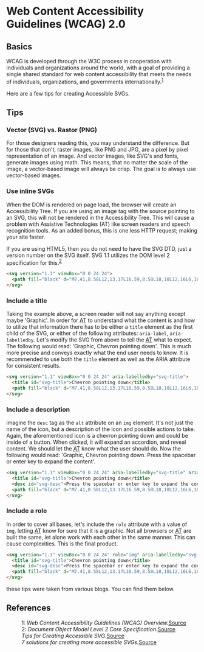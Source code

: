 # Web Content Accessibility Guidelines (WCAG) 2.0

## Basics

WCAG is developed through the W3C process in cooperation with individuals and organizations around the world, with a goal of providing a single shared standard for web content accessibility that meets the needs of individuals, organizations, and governments internationally.<sup><a href="#wcag-ref1">1</a></sup>

Here are a few tips for creating Accessible SVGs.

## Tips

### Vector (SVG) vs. Rastor (PNG)

For those designers reading this, you may understand the difference. But for those that don't, raster images, like PNG and JPG, are a pixel by pixel representation of an image. And vector images, like SVG's and fonts, generate images using math. This means, that no matter the scale of the image, a vector-based image will always be crisp. The goal is to always use vector-based images.

### Use inline SVGs

When the DOM is rendered on page load, the browser will create an Accessibility Tree. If you are using an image tag with the source pointing to an SVG, this will not be rendered in the Accessibility Tree. This will cause a problem with Assistive Technologies (AT) like screen readers and speech recognition tools. As an added bonus, this is one less HTTP request; making your site faster. 

If you are using HTML5, then you do not need to have the SVG DTD, just a version number on the SVG itself. SVG 1.1 utilizes the DOM level 2 specification for this.<sup><a href="wcag-ref2">2</a></sup>

``` html
<svg version="1.1" viewBox="0 0 24 24">
  <path fill="black" d="M7.41,8.58L12,13.17L16.59,8.58L18,10L12,16L6,10L7.41,8.58Z" />
</svg>
```

### Include a title

Taking the example above, a screen reader will not say anything except maybe 'Graphic'. In order for <abbr title="Assistive Technologies">AT</abbr> to understand what the content is and how to utilize that information there has to be either a `title` element as the first child of the SVG, or either of the following attributes: `aria-label`, `aria-labelledby`. Let's modify the SVG from above to tell the <abbr title="Assistive Technologies">AT</abbr> what to expect. The following would read: 'Graphic, Chevron pointing down'. This is much more precise and conveys exactly what the end user needs to know. It is recommended to use both the `title` element as well as the ARIA attribute for consistent results.

``` html
<svg version="1.1" viewBox="0 0 24 24" aria-labelledby="svg-title">
  <title id="svg-title">Chevron pointing down</title>
  <path fill="black" d="M7.41,8.58L12,13.17L16.59,8.58L18,10L12,16L6,10L7.41,8.58Z" />
</svg>
```

### Include a description

imagine the `desc` tag as the `alt` attribute on an `img` element. It's not just the name of the icon, but a description of the icon and possible actions to take. Again, the aforementioned icon is a chevron pointing down and could be inside of a button. When clicked, it will expand an accordion, and reveal content. We should let the <abbr title="Assistive Technologies">AT</abbr> know what the user should do. Now the following would read: 'Graphic, Chevron pointing down. Press the spacebar or enter key to expand the content'.

``` html
<svg version="1.1" viewBox="0 0 24 24" aria-labelledby="svg-title" aria-describedby="svg-desc">
  <title id="svg-title">Chevron pointing down</title>
  <desc id="svg-desc">Press the spacebar or enter key to expand the content.</desc>
  <path fill="black" d="M7.41,8.58L12,13.17L16.59,8.58L18,10L12,16L6,10L7.41,8.58Z" />
</svg>
```

### Include a role

In order to cover all bases, let's include the `role` attribute with a value of `img`, letting <abbr title="Assistive Technologies">AT</abbr> know for sure that it is a graphic. Not all browsers or <abbr title="Assistive Technologies">AT</abbr> are built the same, let alone work with each other in the same manner. This can cause complexities. This is the final product.

``` html
<svg version="1.1" viewBox="0 0 24 24" role="img" aria-labelledby="svg-title" aria-describedby="svg-desc">
  <title id="svg-title">Chevron pointing down</title>
  <desc id="svg-desc">Press the spacebar or enter key to expand the content.</desc>
  <path fill="black" d="M7.41,8.58L12,13.17L16.59,8.58L18,10L12,16L6,10L7.41,8.58Z" />
</svg>
```

these tips were taken from various blogs. You can find them below.

## References

<dl>
  <dd id="wcag-ref1">1: <cite>Web Content Accessibility Guidelines (WCAG) Overview.</cite><a href="//www.w3.org/WAI/intro/wcag" target="_blank">Source</a></dd>
  <dd id="wcag-ref2">2: <cite>Document Object Model Level 2 Core Specification.</cite><a href="//www.w3.org/TR/DOM-Level-2-Core" target="_blank">Source</a></dd>
  <dd><cite>Tips for Creating Accessible SVG.</cite><a href="//www.sitepoint.com/tips-accessible-svg" target="_blank">Source</a></dd>
  <dd><cite>7 solutions for creating more accessible SVGs.</cite><a href="//simplyaccessible.com/article/7-solutions-svgs" target="_blank">Source</a></dd>
</dl>
